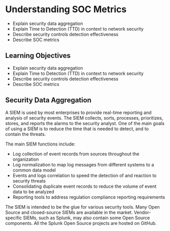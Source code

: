 # Understanding SOC Metrics

- Explain security data aggregation
- Explain Time to Detection (TTD) in context to network security
- Describe security controls detection effectiveness
- Describe SOC metrics

## Learning Objectives

- Explain security data aggregation
- Explain Time to Detection (TTD) in context to network security
- Describe security controls detection effectiveness
- Describe SOC metrics

## Security Data Aggregation

A SIEM is used by most enterprises to provide real-time reporting and analysis of security events. The SIEM collects, sorts, processes, prioritizes, stores, and reports the alarms to the security analyst. One of the main goals of using a SIEM is to reduce the time that is needed to detect, and to contain the threats.

The main SIEM functions include:

- Log collection of event records from sources throughout the organization
- Log normalization to map log messages from different systems to a common data model
- Events and logs correlation to speed the detection of and reaction to security threats
- Consolidating duplicate event records to reduce the volume of event data to be analyzed
- Reporting tools to address regulation compliance reporting requirements

The SIEM is intended to be the glue for various security tools. Many Open Source and closed-source SIEMs are available in the market. Vendor-specific SIEMs, such as Splunk, may also contain some Open Source components. All the Splunk Open Source projects are hosted on GitHub.

